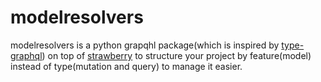 # modelresolvers

modelresolvers is a python grapqhl package(which is inspired by [type-graphql](https://typegraphql.com/)) on top of
[strawberry](https://github.com/strawberry-graphql/strawberry) to structure your project by feature(model) instead of type(mutation and query)
to manage it easier.
